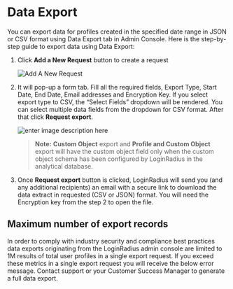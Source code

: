 # Data Export

You can export data for profiles created in the specified date range in JSON or CSV format using Data Export tab in Admin Console. Here is the step-by-step guide to export data using Data Export:

1. Click **Add a New Request** button to create a request

   ![Add A New Request](https://lr-dev-apidocscdnstorage.s3.amazonaws.com/images/Add-A-New-Request_76052776664af849413f660.75303073.png "Add A New Request")

2. It will pop-up a form tab. Fill all the required fields, Export Type, Start Date, End Date, Email addresses and Encryption Key. If you select export type to CSV, the “Select Fields” dropdown will be rendered. You can select multiple data fields from the dropdown for CSV format. After that click **Request export**.

   ![enter image description here](https://apidocs.lrcontent.com/images/de2_278435e83d8d566b595.39992476.png)

   > **Note:** **Custom Object** export and **Profile and Custom Object** export will have the custom object field only when the custom object schema has been configured by LoginRadius in the analytical database.

3. Once **Request export** button is clicked, LoginRadius will send you (and any additional recipients) an email with a secure link to download the data extract in requested (CSV or JSON) format. You will need the Encryption key from the step 2 to open the file.

## Maximum number of export records

In order to comply with industry security and compliance best practices data exports originating from the LoginRadius admin console are limited to 1M results of total user profiles in a single export request. If you exceed these metrics in a single export request you will receive the below error message. Contact support or your Customer Success Manager to generate a full data export.
